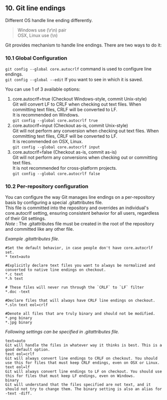 ## 10. Git line endings

Different OS handle line ending differently. 
> Windows use (\r\n) pair  
> OSX, Linux use (\n)

Git provides mechanism to handle line endings. There are two ways to do it:

### 10.1 Global Configuration
  
`git config --global core.autocrlf` command is used to configure line endings.  
`git config --global --edit` If you want to see in which it is saved.

You can use 1 of 3 available options:

1. core.autocrlf=true (Checkout Windows-style, commit Unix-style)  
	Git will convert LF to CRLF when checking out text files. When committing text files, CRLF will be converted to LF.  
	It is recommended on Windows.  
	`git config --global core.autocrlf true`
2. core.autocrlf=input (Checkout as-is, commit Unix-style)    
	Git will not perform any conversion when checking out text files. When committing text files, CRLF will be converted to LF.  
	It is recommended on OSX, Linux.  
	`git config --global core.autocrlf input`
3. core.autocrlf=false (Checkout as-is, commit as-is)    
	Git will not perform any conversions when checking out or committing text files.   	
	It is not recommended for cross-platform projects.  
	`git config --global core.autocrlf false` 


### 10.2 Per-repository configuration
You can configure the way Git manages line endings on a per-repository basis by configuring a special .gitattributes file.  
This file is committed into the repository and overrides an individual's core.autocrlf setting, ensuring consistent behavior for all users, regardless of their Git settings.  
*Note* : The .gitattributes file must be created in the root of the repository and committed like any other file.

*Example .gitattributes file.*

	#Set the default behavior, in case people don't have core.autocrlf set.
	* text=auto
	
	#Explicitly declare text files you want to always be normalized and converted to native line endings on checkout.
	*.c text
	*.h text
	
	# These files will never run through the `CRLF` to `LF` filter
	*.doc -text
	
	#Declare files that will always have CRLF line endings on checkout.
	*.sln text eol=crlf
	
	#Denote all files that are truly binary and should not be modified.
	*.png binary
	*.jpg binary  

*Following settings can be specified in .gitattributes file.*

	text=auto
	Git will handle the files in whatever way it thinks is best. This is a good default option.
	text eol=crlf
	Git will always convert line endings to CRLF on checkout. You should use this for files that must keep CRLF endings, even on OSX or Linux.
	text eol=lf
	Git will always convert line endings to LF on checkout. You should use this for files that must keep LF endings, even on Windows.
	binary
	Git will understand that the files specified are not text, and it should not try to change them. The binary setting is also an alias for -text -diff.